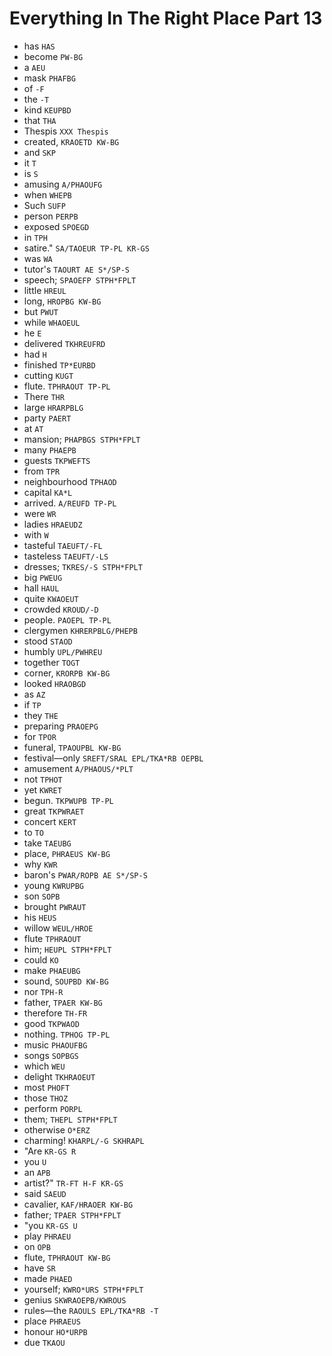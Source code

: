 # Everything In The Right Place Part 13

* has `HAS`
* become `PW-BG`
* a `AEU`
* mask `PHAFBG`
* of `-F`
* the `-T`
* kind `KEUPBD`
* that `THA`
* Thespis `XXX Thespis`
* created, `KRAOETD KW-BG`
* and `SKP`
* it `T`
* is `S`
* amusing `A/PHAOUFG`
* when `WHEPB`
* Such `SUFP`
* person `PERPB`
* exposed `SPOEGD`
* in `TPH`
* satire." `SA/TAOEUR TP-PL KR-GS`
* was `WA`
* tutor's `TAOURT AE S*/SP-S`
* speech; `SPAOEFP STPH*FPLT`
* little `HREUL`
* long, `HROPBG KW-BG`
* but `PWUT`
* while `WHAOEUL`
* he `E`
* delivered `TKHREUFRD`
* had `H`
* finished `TP*EURBD`
* cutting `KUGT`
* flute. `TPHRAOUT TP-PL`
* There `THR`
* large `HRARPBLG`
* party `PAERT`
* at `AT`
* mansion; `PHAPBGS STPH*FPLT`
* many `PHAEPB`
* guests `TKPWEFTS`
* from `TPR`
* neighbourhood `TPHAOD`
* capital `KA*L`
* arrived. `A/REUFD TP-PL`
* were `WR`
* ladies `HRAEUDZ`
* with `W`
* tasteful `TAEUFT/-FL`
* tasteless `TAEUFT/-LS`
* dresses; `TKRES/-S STPH*FPLT`
* big `PWEUG`
* hall `HAUL`
* quite `KWAOEUT`
* crowded `KROUD/-D`
* people. `PAOEPL TP-PL`
* clergymen `KHRERPBLG/PHEPB`
* stood `STAOD`
* humbly `UPL/PWHREU`
* together `TOGT`
* corner, `KRORPB KW-BG`
* looked `HRAOBGD`
* as `AZ`
* if `TP`
* they `THE`
* preparing `PRAOEPG`
* for `TPOR`
* funeral, `TPAOUPBL KW-BG`
* festival—only `SREFT/SRAL EPL/TKA*RB OEPBL`
* amusement `A/PHAOUS/*PLT`
* not `TPHOT`
* yet `KWRET`
* begun. `TKPWUPB TP-PL`
* great `TKPWRAET`
* concert `KERT`
* to `TO`
* take `TAEUBG`
* place, `PHRAEUS KW-BG`
* why `KWR`
* baron's `PWAR/ROPB AE S*/SP-S`
* young `KWRUPBG`
* son `SOPB`
* brought `PWRAUT`
* his `HEUS`
* willow `WEUL/HROE`
* flute `TPHRAOUT`
* him; `HEUPL STPH*FPLT`
* could `KO`
* make `PHAEUBG`
* sound, `SOUPBD KW-BG`
* nor `TPH-R`
* father, `TPAER KW-BG`
* therefore `TH-FR`
* good `TKPWAOD`
* nothing. `TPHOG TP-PL`
* music `PHAOUFBG`
* songs `SOPBGS`
* which `WEU`
* delight `TKHRAOEUT`
* most `PHOFT`
* those `THOZ`
* perform `PORPL`
* them; `THEPL STPH*FPLT`
* otherwise `O*ERZ`
* charming! `KHARPL/-G SKHRAPL`
* "Are `KR-GS R`
* you `U`
* an `APB`
* artist?" `TR-FT H-F KR-GS`
* said `SAEUD`
* cavalier, `KAF/HRAOER KW-BG`
* father; `TPAER STPH*FPLT`
* "you `KR-GS U`
* play `PHRAEU`
* on `OPB`
* flute, `TPHRAOUT KW-BG`
* have `SR`
* made `PHAED`
* yourself; `KWRO*URS STPH*FPLT`
* genius `SKWRAOEPB/KWROUS`
* rules—the `RAOULS EPL/TKA*RB -T`
* place `PHRAEUS`
* honour `HO*URPB`
* due `TKAOU`
